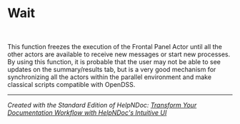 # Wait

&nbsp;

This function freezes the execution of the Frontal Panel Actor until all the other actors are available to receive new messages or start new processes. By using this function, it is probable that the user may not be able to see updates on the summary/results tab, but is a very good mechanism for synchronizing all the actors within the parallel environment and make classical scripts compatible with OpenDSS.

***
_Created with the Standard Edition of HelpNDoc: [Transform Your Documentation Workflow with HelpNDoc's Intuitive UI](<https://www.helpndoc.com/feature-tour/stunning-user-interface/>)_
